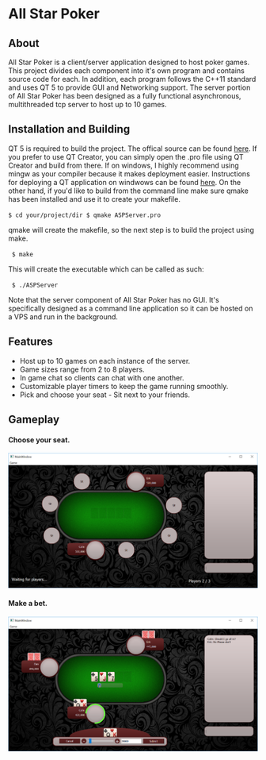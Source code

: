 # All Star Poker

## About

All Star Poker is a client/server application designed to host poker games. This project divides each component into it's own program and contains source code for each. In addition, each program follows the C++11 standard and uses QT 5 to provide GUI and Networking support. The server portion of All Star Poker has been designed as a fully functional asynchronous, multithreaded tcp server to host up to 10 games.

## Installation and Building

QT 5 is required to build the project. The offical source can be found [here](https://www.qt.io/download/). If you prefer to use QT Creator, you can simply open the .pro file using QT Creator and build from there. If on windows, I highly recommend using mingw as your compiler because it makes deployment easier. Instructions for deploying a QT application on windwows can be found [here](https://wiki.qt.io/Deploy_an_Application_on_Windows). On the other hand, if you'd like to build from the command line make sure qmake has been installed and use it to create your makefile. 

`$ cd your/project/dir
 $ qmake ASPServer.pro`

qmake will create the makefile, so the next step is to build the project using make. 

` $ make`

This will create the executable which can be called as such:

` $ ./ASPServer`

Note that the server component of All Star Poker has no GUI. It's specifically designed as a command line application so it can be hosted on a VPS and run in the background. 

## Features
* Host up to 10 games on each instance of the server.
* Game sizes range from 2 to 8 players.
* In game chat so clients can chat with one another.
* Customizable player timers to keep the game running smoothly.
* Pick and choose your seat - Sit next to your friends.

## Gameplay

#### Choose your seat.

![alt text](https://github.com/Pratted/poker/blob/master/client/images/joingame.png "Choose a seat")

#### Make a bet.

![alt text](https://github.com/Pratted/poker/blob/master/client/images/betscreen.png "Make a bet")


